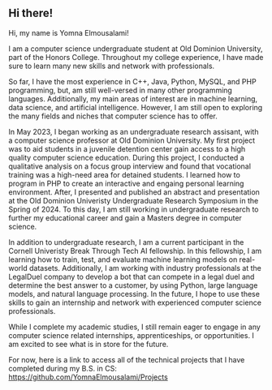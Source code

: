## Hi there!

Hi, my name is Yomna Elmousalami!

I am a computer science undergraduate student at Old Dominion University, part of the Honors College. Throughout my college experience, I have made sure to learn many new skills and network with professionals. 

So far, I have the most experience in C++, Java, Python, MySQL, and PHP programming, but, am still well-versed in many other programming languages. Additionally, my main areas of interest are in machine learning, data science, and artificial intelligence. However, I am still open to exploring the many fields and niches that computer science has to offer. 

In May 2023, I began working as an undergraduate research assisant, with a computer science professor at Old Dominion University. My first project was to aid students in a juvenile detention center gain access to a high quality computer science education. During this project, I conducted a qualitative analysis on a focus group interview and found that vocational training was a high-need area for detained students. I learned how to program in PHP to create an interactive and engaing personal learning environment. After, I presented and published an abstract and presentation at the Old Dominion Univeristy Undergraduate Research Symposium in the Spring of 2024. To this day, I am still working in undergraduate research to further my educational career and gain a Masters degree in computer science.

In addition to undergraduate research, I am a current participant in the Cornell Univeristy Break Through Tech AI fellowship. In this fellowship, I am learning how to train, test, and evaluate machine learning models on real-world datasets. Additionally, I am working with industry professionals at the LegalDuel company to develop a bot that can compete in a legal duel and determine the best answer to a customer, by using Python, large language models, and natural language processing. In the future, I hope to use these skills to gain an internship and network with experienced computer science professionals.

While I complete my academic studies, I still remain eager to engage in any computer science related internships, apprenticeships, or opportunities. I am excited to see what is in store for the future.

For now, here is a link to access all of the technical projects that I have completed during my B.S. in CS:
https://github.com/YomnaElmousalami/Projects
